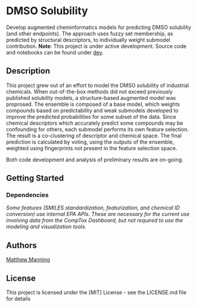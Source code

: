 # DMSO Solubility

Develop augmented cheminformatics models for predicting DMSO solubility (and other endpoints). The approach uses fuzzy set membership, as predicted by structural descriptors, to individually weight submodel contribution.
**Note**: This project is under active development. Source code and notebooks can be found under [dev](https://github.com/MatthewManningEPA/dmso_solubility/tree/dev).

## Description

This project grew out of an effort to model the DMSO solubility of industrial chemicals. When out-of-the-box methods did not exceed previously published solubility models, a structure-based augmented model was proprosed. The ensemble is composed of a base model, which weights compounds based on predictability and weak submodels developed to improve the predicted probabilities for some subset of the data. Since chemical descriptors which accurately predict some compounds may be confounding for others, each submodel performs its own feature selection. The result is a co-clustering of descriptor and chemical space. The final prediction is calculated by voting, using the outputs of the ensemble, weighted using fingerprints not present in the feature selection space.

Both code development and analysis of preliminary results are on-going.

## Getting Started

### Dependencies

_Some features (SMILES standardization, featurization, and chemical ID conversion) use internal EPA APIs. These are necessary for the current use involving data from the CompTox Dashboard, but not required to use the modeling and visualization tools._

## Authors

[Matthew Manning](Manning.Matthew@epa.gov)

## License

This project is licensed under the [MIT] License - see the LICENSE.md file for details
